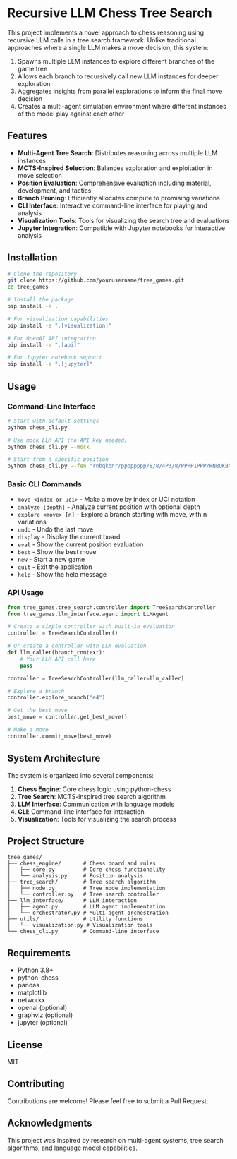 # Recursive LLM Chess Tree Search

This project implements a novel approach to chess reasoning using recursive LLM calls in a tree search framework. Unlike traditional approaches where a single LLM makes a move decision, this system:

1. Spawns multiple LLM instances to explore different branches of the game tree
2. Allows each branch to recursively call new LLM instances for deeper exploration
3. Aggregates insights from parallel explorations to inform the final move decision
4. Creates a multi-agent simulation environment where different instances of the model play against each other

## Features

- **Multi-Agent Tree Search**: Distributes reasoning across multiple LLM instances
- **MCTS-Inspired Selection**: Balances exploration and exploitation in move selection
- **Position Evaluation**: Comprehensive evaluation including material, development, and tactics
- **Branch Pruning**: Efficiently allocates compute to promising variations
- **CLI Interface**: Interactive command-line interface for playing and analysis
- **Visualization Tools**: Tools for visualizing the search tree and evaluations
- **Jupyter Integration**: Compatible with Jupyter notebooks for interactive analysis

## Installation

```bash
# Clone the repository
git clone https://github.com/yourusername/tree_games.git
cd tree_games

# Install the package
pip install -e .

# For visualization capabilities
pip install -e ".[visualization]"

# For OpenAI API integration
pip install -e ".[api]"

# For Jupyter notebook support
pip install -e ".[jupyter]"
```

## Usage

### Command-Line Interface

```bash
# Start with default settings
python chess_cli.py

# Use mock LLM API (no API key needed)
python chess_cli.py --mock

# Start from a specific position
python chess_cli.py --fen "rnbqkbnr/pppppppp/8/8/4P3/8/PPPP1PPP/RNBQKBNR b KQkq e3 0 1"
```

### Basic CLI Commands

- `move <index or uci>` - Make a move by index or UCI notation
- `analyze [depth]` - Analyze current position with optional depth
- `explore <move> [n]` - Explore a branch starting with move, with n variations
- `undo` - Undo the last move
- `display` - Display the current board
- `eval` - Show the current position evaluation
- `best` - Show the best move
- `new` - Start a new game
- `quit` - Exit the application
- `help` - Show the help message

### API Usage

```python
from tree_games.tree_search.controller import TreeSearchController
from tree_games.llm_interface.agent import LLMAgent

# Create a simple controller with built-in evaluation
controller = TreeSearchController()

# Or create a controller with LLM evaluation
def llm_caller(branch_context):
    # Your LLM API call here
    pass

controller = TreeSearchController(llm_caller=llm_caller)

# Explore a branch
controller.explore_branch("e4")

# Get the best move
best_move = controller.get_best_move()

# Make a move
controller.commit_move(best_move)
```

## System Architecture

The system is organized into several components:

1. **Chess Engine**: Core chess logic using python-chess
2. **Tree Search**: MCTS-inspired tree search algorithm
3. **LLM Interface**: Communication with language models
4. **CLI**: Command-line interface for interaction
5. **Visualization**: Tools for visualizing the search process

## Project Structure

```
tree_games/
├── chess_engine/       # Chess board and rules
│   ├── core.py         # Core chess functionality
│   └── analysis.py     # Position analysis
├── tree_search/        # Tree search algorithm
│   ├── node.py         # Tree node implementation
│   └── controller.py   # Tree search controller
├── llm_interface/      # LLM interaction
│   ├── agent.py        # LLM agent implementation
│   └── orchestrator.py # Multi-agent orchestration
├── utils/              # Utility functions
│   └── visualization.py # Visualization tools
└── chess_cli.py        # Command-line interface
```

## Requirements

- Python 3.8+
- python-chess
- pandas
- matplotlib
- networkx
- openai (optional)
- graphviz (optional)
- jupyter (optional)

## License

MIT

## Contributing

Contributions are welcome! Please feel free to submit a Pull Request.

## Acknowledgments

This project was inspired by research on multi-agent systems, tree search algorithms, and language model capabilities.
